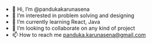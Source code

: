 - 👋 Hi, I’m @pandukakarunasena
- 👀 I’m interested in problem solving and designing
- 🌱 I’m currently learning React, Java
- 💞️ I’m looking to collaborate on any kind of project
- 📫 How to reach me panduka.karunasena@gmail.com

<!---
pandukakarunasena/pandukakarunasena is a ✨ special ✨ repository because its `README.md` (this file) appears on your GitHub profile.
You can click the Preview link to take a look at your changes.
--->
